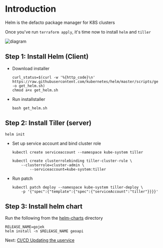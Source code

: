 # Introduction

Helm is the defacto package manager for K8S clusters

Once you've run `terraform apply`, it's time now to install `helm` and `tiller`

![diagram](https://d1qy7qyune0vt1.cloudfront.net/nutanix-us/attachment/fa2af93e-44da-4ba4-a8b4-e39215f61a03.png)

## Step 1: Install Helm (Client)

* Download installer 

    ```
    curl_status=$(curl -w '%{http_code}\n' https://raw.githubusercontent.com/kubernetes/helm/master/scripts/get -o get_helm.sh)
    chmod a+x get_helm.sh
    ```
    
* Run installstaller

    ```
    bash get_helm.sh
    ```


## Step 2: Install Tiller (server)

```
helm init
```

* Set up service account and bind cluster role

    ```
    kubectl create serviceaccount --namespace kube-system tiller

    kubectl create clusterrolebinding tiller-cluster-rule \
	    --clusterrole=cluster-admin \
    	    --serviceaccount=kube-system:tiller
    ```

* Run patch

    ```
    kubectl patch deploy --namespace kube-system tiller-deploy \
	    -p '{"spec":{"template":{"spec":{"serviceAccount":"tiller"}}}}'
    ```

## Step 3: Install helm chart

Run the following from the [helm-charts](../helm-charts) directory

```
RELEASE_NAME=gojek
helm install -n $RELEASE_NAME geoapi
```


Next: [CI/CD Updating the µservice](04-ci_cd.md)
